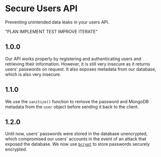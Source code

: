 # Secure Users API

Preventing unintended data leaks in your users API.

"PLAN
IMPLEMENT
TEST
IMPROVE
ITERATE"

## 1.0.0

Our API works properly by registering and authenticating users and retrieving their information. However, it is still very insecure as it returns users' passwords on request. It also exposes metadata from our database, which is also very insecure.

## 1.1.0

We use the `sanitize()` function to remove the password and MongoDB metadata from the `user` object before sending it back to the client.

## 1.2.0

Until now, users' passwords were stored in the database unencrypted, which compromised our users' accounts in the event of an attack that exposed the database. We now use [`bcrypt`](https://www.npmjs.com/package/bcrypt) to store passwords securely encrypted.